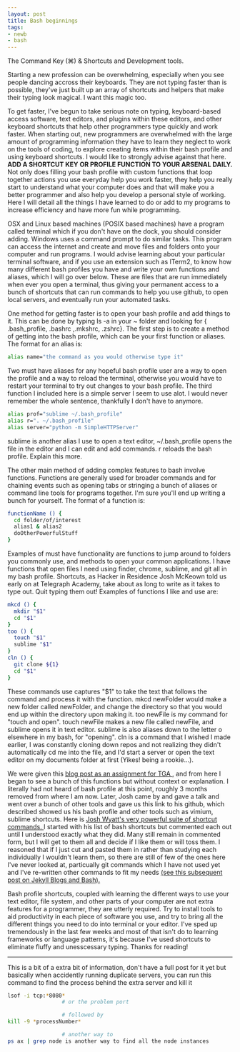 ```yaml
---
layout: post
title: Bash beginnings
tags:
- newb
- bash
---
```

The Command Key (⌘) & Shortcuts and Development tools.

Starting a new profession can be overwhelming, especially when you see people dancing accross their keyboards. They are not typing faster than is possible, they've just built up an array of shortcuts and helpers that make their typing look magical. I want this magic too.

To get faster, I've begun to take serious note on typing, keyboard-based access software, text editors, and plugins within these editors, and other keyboard shortcuts that help other programmers type quickly and work faster. When starting out, new programmers are overwhelmed with the large amount of programming information they have to learn they neglect to work on the tools of coding, to explore creating items within their bash profile and using keyboard shortcuts. I would like to strongly advise against that here. **ADD A SHORTCUT KEY OR PROFILE FUNCTION TO YOUR ARSENAL DAILY.** Not only does filling your bash profile with custom functions that loop together actions you use everyday help you work faster, they help you really start to understand what your computer does and that will make you a better programmer and also help you develop a personal style of working. Here I will detail all the things I have learned to do or add to my programs to increase efficiency and have more fun while programming.

OSX and Linux based machines (POSIX based machines) have a program called terminal which if you don't have on the dock, you should consider adding. Windows uses a command prompt to do similar tasks. This program can access the internet and create and move files and folders onto your computer and run programs. I would advise learning about your particular terminal software, and if you use an extension such as ITerm2, to know how many different bash profiles you have and write your own functions and aliases, which I will go over below. These are files that are run immediately when ever you open a terminal, thus giving your permanent access to a bunch of shortcuts that can run commands to help you use github, to open local servers, and eventually run your automated tasks.

One method for getting faster is to open your bash profile and add things to it. This can be done by typing ls -a in your ~ folder and looking for { .bash_profile, .bashrc ,.mkshrc, .zshrc}. The first step is to create a method of getting into the bash profile, which can be your first function or aliases. The format for an alias is:

```bash
alias name="the command as you would otherwise type it"
```
Two must have aliases for any hopeful bash profile user are a way to open the profile and a way to reload the terminal, otherwise you would have to restart your terminal to try out changes to your bash profile. The third function I included here is a simple server I seem to use alot. I would never remember the whole sentence, thankfully I don't have to anymore.

```bash
alias prof="sublime ~/.bash_profile"
alias r=". ~/.bash_profile"
alias server="python -m SimpleHTTPServer"
```
sublime is another alias I use to open a text editor, ~/.bash_profile opens the file in the editor and I can edit and add commands. r reloads the bash profile. Explain this more.

The other main method of adding complex features to bash involve functions. Functions are generally used for broader commands and for chaining events such as opening tabs or stringing a bunch of aliases or command line tools for programs together. I'm sure you'll end up writing a bunch for yourself. The format of a function is:

```bash
functionName () {
  cd folder/of/interest
  alias1 & alias2
  doOtherPowerfulStuff
}
```
Examples of must have functionality are functions to jump around to folders you commonly use, and methods to open your common applications. I have functions that open files I need using finder, chrome, sublime, and git all in my bash profile. Shortcuts, as Hacker in Residence Josh McKeown told us early on at Telegraph Academy, take about as long to write as it takes to type out. Quit typing them out! Examples of functions I like and use are:

```bash
mkcd () {
  mkdir "$1"
  cd "$1"
}
too () {
  touch "$1"
  sublime "$1"
}
cln () {
  git clone ${1}
  cd "$1"
}
```
These commands use captures "$1" to take the text that follows the command and process it with the function. mkcd newFolder would make a new folder called newFolder, and change the directory so that you would end up within the directory upon making it. too newFile is my command for "touch and open". touch newFile makes a new file called newFile, and sublime opens it in text editor. sublime is also aliases down to the letter o elsewhere in my bash, for "opening". cln is a command that I wished I made earlier, I was constantly cloning down repos and not realizing they didn't automatically cd me into the file, and I'd start a server or open the text editor on my documents folder at first (Yikes! being a rookie...).

We were given this <a href="http://dsernst.com/2015/01/12/bring-your-own-bash-profile/">blog post as an assignment for TGA </a>, and from here I began to see a bunch of this functions but without context or explanation. I literally had not heard of bash profile at this point, roughly 3 months removed from where I am now. Later, Josh came by and gave a talk and went over a bunch of other tools and gave us this link to his github, which described showed us his bash profile and other tools such as vimium, sublime shortcuts. Here is <a href="https://github.com/joshwyatt/keyboard_shortcuts" >Josh Wyatt's very powerful suite of shortcut commands. </a>  I started with his list of bash shortcuts but commented each out until I understood exactly what they did. Many still remain in commented form, but I will get to them all and decide if I like them or will toss them. I reasoned that if I just cut and pasted them in rather than studying each individually I wouldn't learn them, so there are still of few of the ones here I've never looked at, particually git commands which I have not used yet and I've re-written other commands to fit my needs <a href="http://christophersalam.github.io/Open-with-bash/">(see this subsequent post on Jekyll Blogs and Bash).</a>

Bash profile shortcuts, coupled with learning the different ways to use your text editor, file system, and other parts of your computer are not extra features for a programmer, they are utterly required. Try to install tools to aid productivity in each piece of software you use, and try to bring all the different things you need to do into terminal or your editor. I've sped up tremendously in the last few weeks and most of that isn't do to learning frameworks or language patterns, it's because I've used shortcuts to eliminate fluffy and unesscessary typing. Thanks for reading!

------

This is a bit of a extra bit of information, don't have a full post for it yet but basically when accidently running duplicate servers, you can run this command to find the process behind the extra server and kill it 

```bash
lsof -i tcp:*8080* 
                 # or the problem port

                 # followed by 
kill -9 *processNumber*

                 # another way to
ps ax | grep node is another way to find all the node instances
```